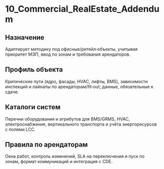 # 10_Commercial_RealEstate_Addendum

## Назначение
Адаптирует методику под офисные/ритейл‑объекты, учитывая приоритет МЭП, ввод по зонам и требования арендаторов.

## Профиль объекта
Критические пути (ядро, фасады, HVAC, лифты, BMS), зависимости инспекций и лайнапы по арендаторам/fit‑out; данные, обязательные к сдаче.

## Каталоги систем
Перечни оборудования и атрибутов для BMS/GRMS, HVAC, электроснабжения, вертикального транспорта и учёта энергоресурсов с полями LCC.

## Правила по арендаторам
Окна работ, контроль изменений, SLA на переключения и пуск по зонам, формат коммуникаций и интеграция с CDE.
